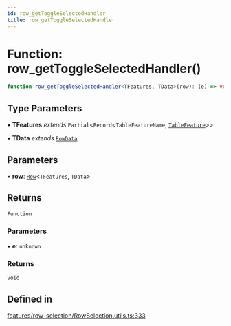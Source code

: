 ```yaml
---
id: row_getToggleSelectedHandler
title: row_getToggleSelectedHandler
---
```


# Function: row\_getToggleSelectedHandler()

```ts
function row_getToggleSelectedHandler<TFeatures, TData>(row): (e) => void
```

## Type Parameters

• **TFeatures** *extends* `Partial`\<`Record`\<`TableFeatureName`, [`TableFeature`](../interfaces/tablefeature.md)\>\>

• **TData** *extends* [`RowData`](../type-aliases/rowdata.md)

## Parameters

• **row**: [`Row`](../type-aliases/row.md)\<`TFeatures`, `TData`\>

## Returns

`Function`

### Parameters

• **e**: `unknown`

### Returns

`void`

## Defined in

[features/row-selection/RowSelection.utils.ts:333](https://github.com/TanStack/table/blob/main/packages/table-core/src/features/row-selection/RowSelection.utils.ts#L333)
